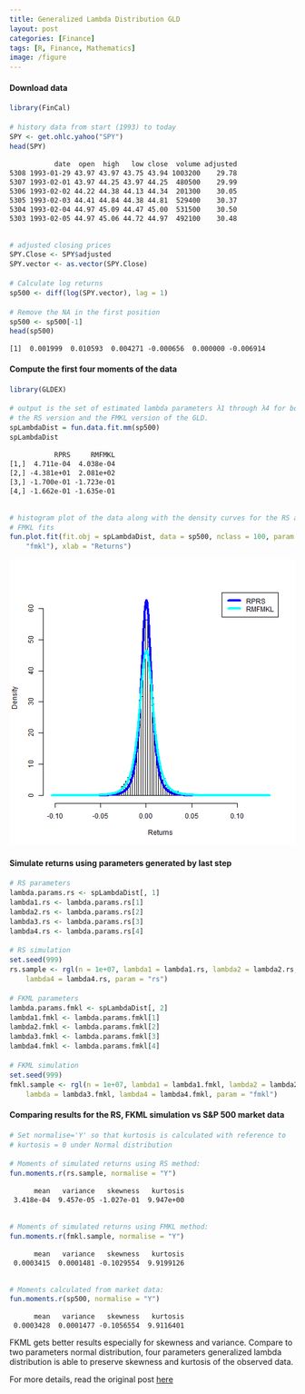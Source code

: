 ```yaml
---
title: Generalized Lambda Distribution GLD
layout: post
categories: [Finance]
tags: [R, Finance, Mathematics]
image: /figure
---
```


#### Download data


```r
library(FinCal)

# history data from start (1993) to today
SPY <- get.ohlc.yahoo("SPY")
head(SPY)
```

```
           date  open  high   low close  volume adjusted
5308 1993-01-29 43.97 43.97 43.75 43.94 1003200    29.78
5307 1993-02-01 43.97 44.25 43.97 44.25  480500    29.99
5306 1993-02-02 44.22 44.38 44.13 44.34  201300    30.05
5305 1993-02-03 44.41 44.84 44.38 44.81  529400    30.37
5304 1993-02-04 44.97 45.09 44.47 45.00  531500    30.50
5303 1993-02-05 44.97 45.06 44.72 44.97  492100    30.48
```

```r

# adjusted closing prices
SPY.Close <- SPY$adjusted
SPY.vector <- as.vector(SPY.Close)

# Calculate log returns
sp500 <- diff(log(SPY.vector), lag = 1)

# Remove the NA in the first position
sp500 <- sp500[-1]
head(sp500)
```

```
[1]  0.001999  0.010593  0.004271 -0.000656  0.000000 -0.006914
```


#### Compute the first four moments of the data


```r
library(GLDEX)

# output is the set of estimated lambda parameters λ1 through λ4 for both
# the RS version and the FMKL version of the GLD.
spLambdaDist = fun.data.fit.mm(sp500)
spLambdaDist
```

```
           RPRS     RMFMKL
[1,]  4.711e-04  4.038e-04
[2,] -4.381e+01  2.081e+02
[3,] -1.700e-01 -1.723e-01
[4,] -1.662e-01 -1.635e-01
```

```r

# histogram plot of the data along with the density curves for the RS and
# FMKL fits
fun.plot.fit(fit.obj = spLambdaDist, data = sp500, nclass = 100, param.vec = c("rs", 
    "fmkl"), xlab = "Returns")
```

![plot of chunk lambda](/figure/lambda.png) 


#### Simulate returns using parameters generated by last step


```r
# RS parameters
lambda.params.rs <- spLambdaDist[, 1]
lambda1.rs <- lambda.params.rs[1]
lambda2.rs <- lambda.params.rs[2]
lambda3.rs <- lambda.params.rs[3]
lambda4.rs <- lambda.params.rs[4]

# RS simulation
set.seed(999)
rs.sample <- rgl(n = 1e+07, lambda1 = lambda1.rs, lambda2 = lambda2.rs, lambda3 = lambda3.rs, 
    lambda4 = lambda4.rs, param = "rs")

# FKML parameters
lambda.params.fmkl <- spLambdaDist[, 2]
lambda1.fmkl <- lambda.params.fmkl[1]
lambda2.fmkl <- lambda.params.fmkl[2]
lambda3.fmkl <- lambda.params.fmkl[3]
lambda4.fmkl <- lambda.params.fmkl[4]

# FKML simulation
set.seed(999)
fmkl.sample <- rgl(n = 1e+07, lambda1 = lambda1.fmkl, lambda2 = lambda2.fmkl, 
    lambda = lambda3.fmkl, lambda4 = lambda4.fmkl, param = "fmkl")
```


#### Comparing results for the RS, FKML simulation vs S&P 500 market data


```r
# Set normalise='Y' so that kurtosis is calculated with reference to
# kurtosis = 0 under Normal distribution

# Moments of simulated returns using RS method:
fun.moments.r(rs.sample, normalise = "Y")
```

```
      mean   variance   skewness   kurtosis 
 3.418e-04  9.457e-05 -1.027e-01  9.947e+00 
```

```r

# Moments of simulated returns using FMKL method:
fun.moments.r(fmkl.sample, normalise = "Y")
```

```
      mean   variance   skewness   kurtosis 
 0.0003415  0.0001481 -0.1029554  9.9199126 
```

```r

# Moments calculated from market data:
fun.moments.r(sp500, normalise = "Y")
```

```
      mean   variance   skewness   kurtosis 
 0.0003428  0.0001477 -0.1056554  9.9116401 
```


FKML gets better results especially for skewness and variance. Compare to two parameters normal distribution, four parameters generalized lambda distribution is able to preserve skewness and kurtosis of the observed data.      

For more details, read the original post [here](http://blog.revolutionanalytics.com/2014/02/quantitative-finance-applications-in-r-4-using-the-generalized-lambda-distribution-to-simulate-market-returns.html)     


